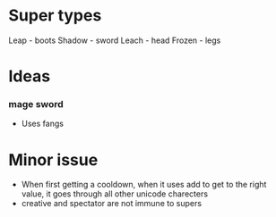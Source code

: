 # Super types
Leap - boots
Shadow - sword
Leach - head
Frozen - legs


# Ideas
### mage sword
- Uses fangs


# Minor issue
- When first getting a cooldown, when it uses add to get to the right value, it goes through all other unicode charecters
- creative and spectator are not immune to supers